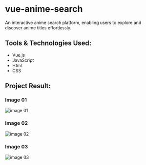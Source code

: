 # vue-anime-search
 An interactive anime search platform, enabling users to explore and discover anime titles effortlessly.


## Tools & Technologies Used:

- Vue.js
- JavaScript
- Html
- CSS

## Project Result:

### Image 01
![image 01](https://github.com/user-attachments/assets/8d145333-fb6c-4532-a16e-eda33fe5bfb7)

### Image 02
![image 02](https://github.com/user-attachments/assets/aa2ab3c0-880e-4c62-b1bd-804b301e34bd)

### Image 03
![image 03](https://github.com/user-attachments/assets/72cb2990-80a8-4e72-b02d-0dae9016757a)

